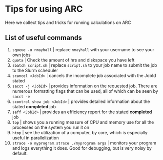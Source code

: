 # Tips for using ARC

Here we collect tips and tricks for running calculations on ARC

## List of useful commands
1. `squeue -u nmayhall` | replace `nmayhall` with your username to see your own jobs
2. `quota` | Check the amount of hrs and diskspace you have left
3. `sbatch script.sh` | replace `script.sh` to your job name to submit the job to the Slurm scheduler
4. `scancel <JobId>` | cancels the incomplete job associated with the JobId stated
5. `sacct -j <JobId>` | provides information on the requested job.  There are numerous formatting flags that can be used, all of which can be seen by `sacct -e`
6. `scontrol show job <JobId>` | provides detailed information about the stated **completed** job
7. `seff <JobId>` | provides an efficiency report for the stated **completed** job 
8. `top` | shows you a running measure of CPU and memory use for all the processes on the system you run it on
9. `htop` | see the utilization of a computer, by core, which is especially useful in parallelization
10. `strace -o myprogram.strace ./myprogram args` | monitors your program and logs everything it does.  Good for debugging, but is very noisy by default.
